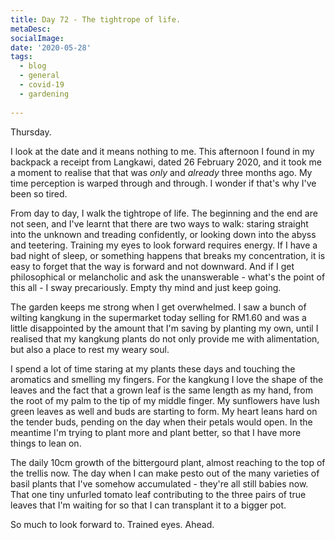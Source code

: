 ```yaml
---
title: Day 72 - The tightrope of life.
metaDesc: 
socialImage:  
date: '2020-05-28'
tags:
  - blog
  - general
  - covid-19
  - gardening
  
---
```


Thursday. 

I look at the date and it means nothing to me. This afternoon I found in my backpack a receipt from Langkawi, dated 26 February 2020, and it took me a moment to realise that that was *only* and *already* three months ago. My time perception is warped through and through. I wonder if that's why I've been so tired.  

From day to day, I walk the tightrope of life. The beginning and the end are not seen, and I've learnt that there are two ways to walk: staring straight into the unknown and treading confidently, or looking down into the abyss and teetering. Training my eyes to look forward requires energy. If I have a bad night of sleep, or something happens that breaks my concentration, it is easy to forget that the way is forward and not downward. And if I get philosophical or melancholic and ask the unanswerable - what's the point of this all - I sway precariously. Empty thy mind and just keep going.

The garden keeps me strong when I get overwhelmed. I saw a bunch of wilting kangkung in the supermarket today selling for RM1.60 and was a little disappointed by the amount that I'm saving by planting my own, until I realised that my kangkung plants do not only provide me with alimentation, but also a place to rest my weary soul. 

I spend a lot of time staring at my plants these days and touching the aromatics and smelling my fingers. For the kangkung I love the shape of the leaves and the fact that a grown leaf is the same length as my hand, from the root of my palm to the tip of my middle finger. My sunflowers have lush green leaves as well and buds are starting to form. My heart leans hard on the tender buds, pending on the day when their petals would open. In the meantime I'm trying to plant more and plant better, so that I have more things to lean on. 

The daily 10cm growth of the bittergourd plant, almost reaching to the top of the trellis now. The day when I can make pesto out of the many varieties of basil plants that I've somehow accumulated - they're all still babies now. That one tiny unfurled tomato leaf contributing to the three pairs of true leaves that I'm waiting for so that I can transplant it to a bigger pot. 

So much to look forward to. Trained eyes. Ahead. 

